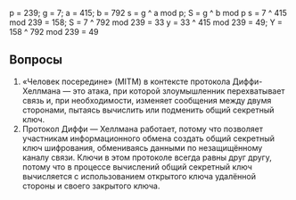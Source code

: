 p = 239; g = 7; a = 415; b = 792
s = g ^ a mod p; S = g ^ b mod p
s = 7 ^ 415 mod 239 = 158; S = 7 ^ 792 mod 239 = 33
y = 33 ^ 415 mod 239 = 49; Y = 158 ^ 792 mod 239 = 49

## Вопросы
1. «Человек посередине» (MITM) в контексте протокола Диффи-Хеллмана — это атака, при которой злоумышленник перехватывает связь и, при необходимости, изменяет сообщения между двумя сторонами, пытаясь вычислить или подменить общий секретный ключ.
2. Протокол Диффи — Хеллмана работает, потому что позволяет участникам информационного обмена создать общий секретный ключ шифрования, обмениваясь данными по незащищённому каналу связи. Ключи в этом протоколе всегда равны друг другу, потому что в процессе вычислений общий секретный ключ вычисляется с использованием открытого ключа удалённой стороны и своего закрытого ключа.
